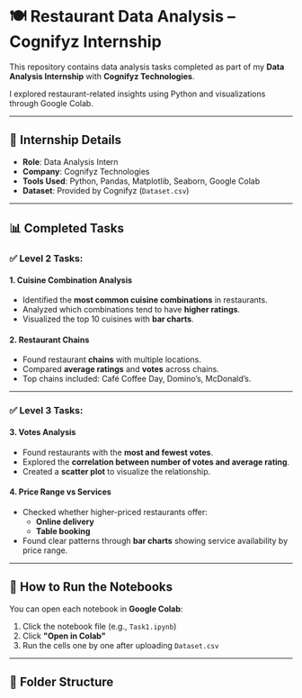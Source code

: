 # 🍽️ Restaurant Data Analysis – Cognifyz Internship

This repository contains data analysis tasks completed as part of my **Data Analysis Internship** with **Cognifyz Technologies**.

I explored restaurant-related insights using Python and visualizations through Google Colab.

---

## 📌 Internship Details

- **Role**: Data Analysis Intern  
- **Company**: Cognifyz Technologies  
- **Tools Used**: Python, Pandas, Matplotlib, Seaborn, Google Colab  
- **Dataset**: Provided by Cognifyz (`Dataset.csv`)  

---

## 📊 Completed Tasks

### ✅ Level 2 Tasks:

#### 1. Cuisine Combination Analysis
- Identified the **most common cuisine combinations** in restaurants.
- Analyzed which combinations tend to have **higher ratings**.
- Visualized the top 10 cuisines with **bar charts**.

#### 2. Restaurant Chains
- Found restaurant **chains** with multiple locations.
- Compared **average ratings** and **votes** across chains.
- Top chains included: Café Coffee Day, Domino’s, McDonald’s.

---

### ✅ Level 3 Tasks:

#### 3. Votes Analysis
- Found restaurants with the **most and fewest votes**.
- Explored the **correlation between number of votes and average rating**.
- Created a **scatter plot** to visualize the relationship.

#### 4. Price Range vs Services
- Checked whether higher-priced restaurants offer:
  - **Online delivery**
  - **Table booking**
- Found clear patterns through **bar charts** showing service availability by price range.

---

## 🧰 How to Run the Notebooks

You can open each notebook in **Google Colab**:

1. Click the notebook file (e.g., `Task1.ipynb`)
2. Click **"Open in Colab"**
3. Run the cells one by one after uploading `Dataset.csv`

---

## 📎 Folder Structure


